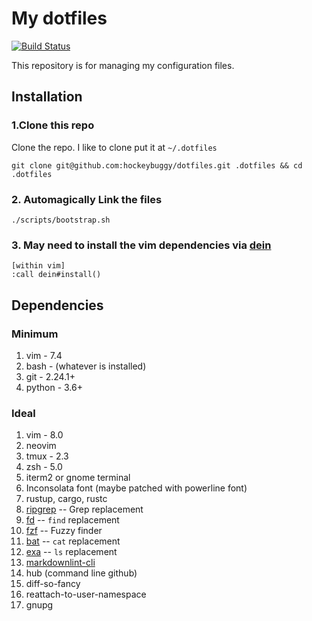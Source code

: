 # My dotfiles

[![Build Status](https://travis-ci.org/hockeybuggy/dotfiles.svg)](https://travis-ci.org/hockeybuggy/dotfiles)

This repository is for managing my configuration files.

## Installation

### 1.Clone this repo

Clone the repo. I like to clone put it at `~/.dotfiles`

    git clone git@github.com:hockeybuggy/dotfiles.git .dotfiles && cd .dotfiles

### 2. Automagically Link the files

    ./scripts/bootstrap.sh

### 3. May need to install the vim dependencies via [dein](https://github.com/Shougo/dein.vim)

    [within vim]
    :call dein#install()

## Dependencies

### Minimum

1. vim  - 7.4
1. bash - (whatever is installed)
1. git  - 2.24.1+
1. python - 3.6+

### Ideal

1. vim - 8.0
1. neovim
1. tmux - 2.3
1. zsh  - 5.0
1. iterm2 or gnome terminal
1. Inconsolata font (maybe patched with powerline font)
1. rustup, cargo, rustc
1. [ripgrep](https://github.com/BurntSushi/ripgrep) -- Grep replacement
1. [fd](https://github.com/sharkdp/fd) -- `find` replacement
1. [fzf](https://github.com/junegunn/fzf) -- Fuzzy finder
1. [bat](https://github.com/sharkdp/bat) -- `cat` replacement
1. [exa](https://the.exa.website/) -- `ls` replacement
1. [markdownlint-cli](https://github.com/igorshubovych/markdownlint-cli)
1. hub (command line github)
1. diff-so-fancy
1. reattach-to-user-namespace
1. gnupg

